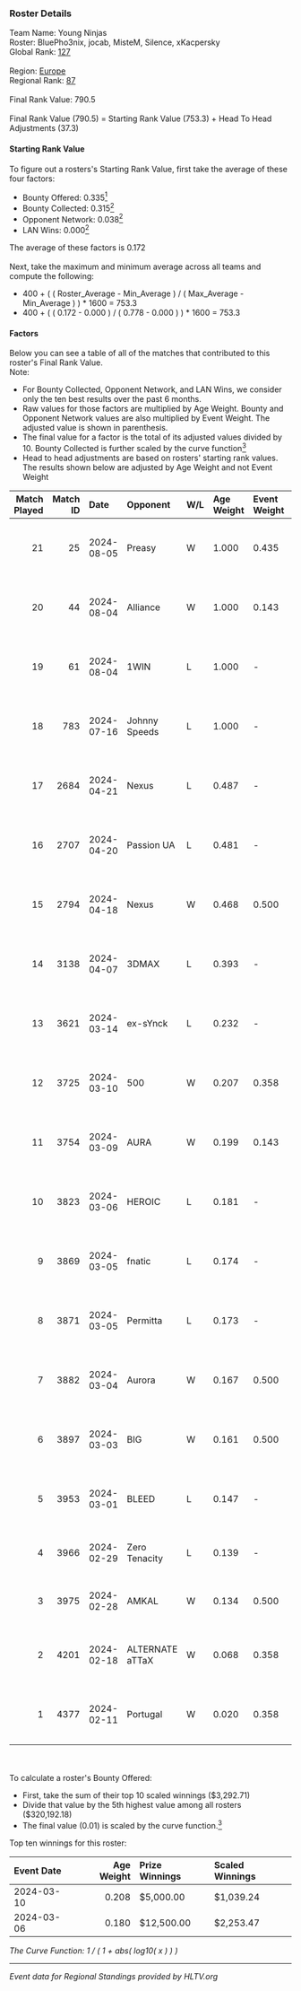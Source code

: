 ### Roster Details<br />
Team Name: Young Ninjas<br />
Roster: BluePho3nix, jocab, MisteM, Silence, xKacpersky<br />
Global Rank: [127](../standings_global.md)<br />
<br />
Region: [Europe]( ../standings_europe.md)<br />
Regional Rank: [87]( ../standings_europe.md)<br />
<br />
Final Rank Value:  790.5<br />
<br />
Final Rank Value (790.5) = Starting Rank Value (753.3) + Head To Head Adjustments (37.3)<br />

#### Starting Rank Value<br />
To figure out a rosters's Starting Rank Value, first take the average of these four factors:<br />
- Bounty Offered: 0.335[<sup>1</sup>](#table2)
- Bounty Collected: 0.315[<sup>2</sup>](#table1)
- Opponent Network: 0.038[<sup>2</sup>](#table1)
- LAN Wins: 0.000[<sup>2</sup>](#table1)

The average of these factors is 0.172<br />
<br />
Next, take the maximum and minimum average across all teams and compute the following:<br />
- 400 + ( ( Roster_Average - Min_Average ) / ( Max_Average - Min_Average ) ) * 1600 = 753.3
- 400 + ( ( 0.172 - 0.000 ) / ( 0.778 - 0.000 ) ) * 1600 = 753.3


#### Factors<br />
Below you can see a table of all of the matches that contributed to this roster's Final Rank Value.<br />
Note:<br />

- For Bounty Collected, Opponent Network, and LAN Wins, we consider only the ten best results over the past 6 months.
- Raw values for those factors are multiplied by Age Weight. Bounty and Opponent Network values are also multiplied by Event Weight. The adjusted value is shown in parenthesis.
- The final value for a factor is the total of its adjusted values divided by 10. Bounty Collected is further scaled by the curve function[<sup>3</sup>](#curveFunction)
- Head to head adjustments are based on rosters' starting rank values. The results shown below are adjusted by Age Weight and not Event Weight
<span id="table1"></span><br />


| Match Played | Match ID | Date       | Opponent        | W/L | Age Weight | Event Weight | Bounty Collected | Opponent Network | LAN Wins  | H2H Adj. | Roster                                          |
| -: | -: | :- | :- | :- | :- | :- | :- | :- | :- | -: | :- |
|           21 |       25 | 2024-08-05 | Preasy          | W   | 1.000      | 0.435        | 0.008 (0.004)    | 0.216 (0.094)    | 0 (0.000) |    15.55 | BluePho3nix, jocab, MisteM, Silence, xKacpersky |
|           20 |       44 | 2024-08-04 | Alliance        | W   | 1.000      | 0.143        | 0.017 (0.002)    | 0.283 (0.040)    | 0 (0.000) |    19.16 | BluePho3nix, jocab, MisteM, Silence, xKacpersky |
|           19 |       61 | 2024-08-04 | 1WIN            | L   | 1.000      | -            | -                | -                | -         |    -6.48 | BluePho3nix, jocab, MisteM, Silence, xKacpersky |
|           18 |      783 | 2024-07-16 | Johnny Speeds   | L   | 1.000      | -            | -                | -                | -         |    -2.08 | BluePho3nix, jocab, MisteM, Silence, xKacpersky |
|           17 |     2684 | 2024-04-21 | Nexus           | L   | 0.487      | -            | -                | -                | -         |    -5.82 | bobeksde, jocab, MisteM, Silence, xKacpersky    |
|           16 |     2707 | 2024-04-20 | Passion UA      | L   | 0.481      | -            | -                | -                | -         |    -2.75 | bobeksde, jocab, MisteM, Silence, xKacpersky    |
|           15 |     2794 | 2024-04-18 | Nexus           | W   | 0.468      | 0.500        | 0.014 (0.003)    | 0.447 (0.104)    | 0 (0.000) |     9.18 | bobeksde, jocab, MisteM, Silence, xKacpersky    |
|           14 |     3138 | 2024-04-07 | 3DMAX           | L   | 0.393      | -            | -                | -                | -         |    -0.08 | BluePho3nix, jocab, MisteM, Silence, xKacpersky |
|           13 |     3621 | 2024-03-14 | ex-sYnck        | L   | 0.232      | -            | -                | -                | -         |    -6.00 | BluePho3nix, dex, maxster, MisteM, Silence      |
|           12 |     3725 | 2024-03-10 | 500             | W   | 0.207      | 0.358        | 0.001 (0.000)    | 0.090 (0.007)    | 0 (0.000) |     2.79 | BluePho3nix, jocab, maxster, MisteM, Silence    |
|           11 |     3754 | 2024-03-09 | AURA            | W   | 0.199      | 0.143        | 0.000 (0.000)    | 0.008 (0.000)    | 0 (0.000) |     1.09 | BluePho3nix, jocab, maxster, MisteM, Silence    |
|           10 |     3823 | 2024-03-06 | HEROIC          | L   | 0.181      | -            | -                | -                | -         |    -0.07 | BluePho3nix, jocab, maxster, MisteM, Silence    |
|            9 |     3869 | 2024-03-05 | fnatic          | L   | 0.174      | -            | -                | -                | -         |    -0.07 | BluePho3nix, jocab, maxster, MisteM, Silence    |
|            8 |     3871 | 2024-03-05 | Permitta        | L   | 0.173      | -            | -                | -                | -         |    -1.26 | BluePho3nix, jocab, maxster, MisteM, Silence    |
|            7 |     3882 | 2024-03-04 | Aurora          | W   | 0.167      | 0.500        | 0.420 (0.035)    | 0.758 (0.063)    | 0 (0.000) |     5.23 | BluePho3nix, jocab, maxster, MisteM, Silence    |
|            6 |     3897 | 2024-03-03 | BIG             | W   | 0.161      | 0.500        | 0.154 (0.012)    | 0.290 (0.023)    | 0 (0.000) |     4.85 | BluePho3nix, jocab, maxster, MisteM, Silence    |
|            5 |     3953 | 2024-03-01 | BLEED           | L   | 0.147      | -            | -                | -                | -         |    -1.13 | BluePho3nix, jocab, maxster, MisteM, Silence    |
|            4 |     3966 | 2024-02-29 | Zero Tenacity   | L   | 0.139      | -            | -                | -                | -         |    -0.56 | BluePho3nix, jocab, MisteM, REZ, Silence        |
|            3 |     3975 | 2024-02-28 | AMKAL           | W   | 0.134      | 0.500        | 0.130 (0.009)    | 0.452 (0.030)    | 0 (0.000) |     3.79 | BluePho3nix, maxster, MisteM, REZ, Silence      |
|            2 |     4201 | 2024-02-18 | ALTERNATE aTTaX | W   | 0.068      | 0.358        | 0.031 (0.001)    | 0.537 (0.013)    | 0 (0.000) |     1.68 | BluePho3nix, jocab, maxster, MisteM, Silence    |
|            1 |     4377 | 2024-02-11 | Portugal        | W   | 0.020      | 0.358        | 0.003 (0.000)    | 0.115 (0.001)    | 0 (0.000) |     0.26 | BluePho3nix, jocab, maxster, MisteM, Silence    |

<br />
<span id="table2"></span><br />
To calculate a roster's Bounty Offered:<br />

- First, take the sum of their top 10 scaled winnings ($3,292.71)
- Divide that value by the 5th highest value among all rosters ($320,192.18)
- The final value (0.01) is scaled by the curve function.[<sup>3</sup>](#curveFunction)

Top ten winnings for this roster:<br />

| Event Date | Age Weight | Prize Winnings | Scaled Winnings |
| :- | -: | :- | :- |
| 2024-03-10 |      0.208 | $5,000.00      | $1,039.24       |
| 2024-03-06 |      0.180 | $12,500.00     | $2,253.47       |


<span id="curveFunction"></span>_The Curve Function: 1 / ( 1 + abs( log10( x ) ) )_<br />

---
_Event data for Regional Standings provided by HLTV.org_<br />

